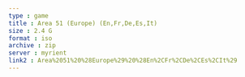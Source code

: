 ```yaml
---
type : game
title : Area 51 (Europe) (En,Fr,De,Es,It)
size : 2.4 G
format : iso
archive : zip
server : myrient
link2 : Area%2051%20%28Europe%29%20%28En%2CFr%2CDe%2CEs%2CIt%29
---
```

